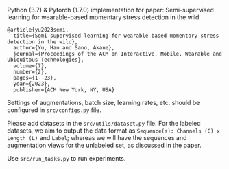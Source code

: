 Python (3.7) & Pytorch (1.7.0) implementation for paper: Semi-supervised learning for wearable-based momentary stress detection in the wild

```
@article{yu2023semi,
  title={Semi-supervised learning for wearable-based momentary stress detection in the wild},
  author={Yu, Han and Sano, Akane},
  journal={Proceedings of the ACM on Interactive, Mobile, Wearable and Ubiquitous Technologies},
  volume={7},
  number={2},
  pages={1--23},
  year={2023},
  publisher={ACM New York, NY, USA}
```

Settings of augmentations, batch size, learning rates, etc. should be configured in `src/configs.py` file.

Please add datasets in the `src/utils/dataset.py` file. For the labeled datasets, we aim to output the data format as `Sequence(s): Channels (C) x Length (L)` and `Label`; whereas we will have the sequences and augmentation views for the unlabeled set, as discussed in the paper.

Use `src/run_tasks.py` to run experiments.

